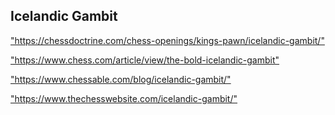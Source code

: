 <h2>Icelandic Gambit</h2>
<p><a href="https://chessdoctrine.com/chess-openings/kings-pawn/icelandic-gambit/">"https://chessdoctrine.com/chess-openings/kings-pawn/icelandic-gambit/"</a></p>

<p><a href="https://www.chess.com/article/view/the-bold-icelandic-gambit">"https://www.chess.com/article/view/the-bold-icelandic-gambit"</a></p>

<p><a href="https://www.chessable.com/blog/icelandic-gambit/">"https://www.chessable.com/blog/icelandic-gambit/"</a></p>

<p><a href="https://www.thechesswebsite.com/icelandic-gambit/">"https://www.thechesswebsite.com/icelandic-gambit/"</a></p>

